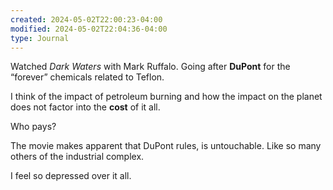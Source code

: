 ```yaml
---
created: 2024-05-02T22:00:23-04:00
modified: 2024-05-02T22:04:36-04:00
type: Journal
---
```


Watched *Dark Waters* with Mark Ruffalo. Going after **DuPont** for the “forever” chemicals related to Teflon. 

I think of the impact of petroleum burning and how the impact on the planet does not factor into the **cost** of it all.

Who pays?

The movie makes apparent that DuPont rules, is untouchable. Like so many others of the industrial complex. 

I feel so depressed over it all.
